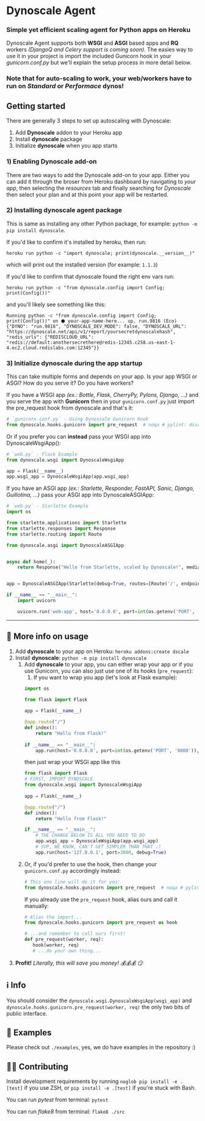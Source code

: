 # Dynoscale Agent

### Simple yet efficient scaling agent for Python apps on Heroku

Dynoscale Agent supports both **WSGI** and **ASGI** based apps and **RQ** workers _(DjangoQ and Celery support is coming
soon)_.
The easies way to use it in your project is import the included Gunicorn hook in your _gunicorn.conf.py_ but we'll
explain
the setup process in more detail below.

### Note that for auto-scaling to work, your web/workers have to run on _Standard_ or _Performace_ dynos!

## Getting started

There are generally 3 steps to set up autoscaling with Dynoscale:

1) Add **Dynoscale** addon to your Heroku app
2) Install **dynoscale** package
3) Initialize **dynoscale** when you app starts

### 1) Enabling Dynoscale add-on

There are two ways to add the Dynoscale add-on to your app. Either you can add it through the broser from Heroku
dashboard by navigating to _your app_, then selecting the _resources_ tab and finally searching for _Dynoscale_ then
select your plan and at this point your app will be restarted.

### 2) Installing dynoscale agent package

This is same as installing any other Python package, for example: `python -m pip install dynoscale`.

If you'd like to confirm it's installed by heroku, then run:

    heroku run python -c "import dynoscale; print(dynoscale.__version__)"  

which will print out the installed version (for example: `1.1.3`)

If you'd like to confirm that dynoscale found the right env vars run:

    heroku run python -c "from dynoscale.config import Config; print(Config())"

and you'll likely see something like this:

    Running python -c "from dynoscale.config import Config; print(Config())" on ⬢ your-app-name-here... up, run.9816 (Eco)
    {"DYNO": "run.9816", "DYNOSCALE_DEV_MODE": false, "DYNOSCALE_URL": "https://dynoscale.net/api/v1/report/yoursecretdynoscalehash", "redis_urls": {"REDISCLOUD_URL": "redis://default:anothersecrethere@redis-12345.c258.us-east-1-4.ec2.cloud.redislabs.com:12345"}}

### 3) Initialize dynoscale during the app startup

This can take multiple forms and depends on your app. Is your app WSGI or ASGI? How do you serve it? Do you have
workers?

If you have a WSGI app _(ex.: Bottle, Flask, CherryPy, Pylons, Django, ...)_ and you serve the app with **Gunicorn**
then in your `gunicorn.conf.py` just import the pre_request hook from dynoscale and that's it:

```python
# `gunicorn.conf.py` - Using Dynoscale Gunicorn Hook
from dynoscale.hooks.gunicorn import pre_request  # noqa # pylint: disable=unused-import
```

Or if you prefer you can **instead** pass your WSGI app into DynoscaleWsgiApp():

```python
# `web.py` - Flask Example
from dynoscale.wsgi import DynoscaleWsgiApp

app = Flask(__name__)
app.wsgi_app = DynoscaleWsgiApp(app.wsgi_app)
```

If you have an ASGI app _(ex.: Starlette, Responder, FastAPI, Sanic, Django, Guillotina, ...)_ pass your ASGI app
into DynoscaleASGIApp:

```python
# `web.py` - Starlette Example
import os

from starlette.applications import Starlette
from starlette.responses import Response
from starlette.routing import Route

from dynoscale.asgi import DynoscaleASGIApp


async def home(_):
    return Response("Hello from Starlette, scaled by Dynoscale!", media_type='text/plain')


app = DynoscaleASGIApp(Starlette(debug=True, routes=[Route('/', endpoint=home, methods=['GET'])]))

if __name__ == "__main__":
    import uvicorn

    uvicorn.run('web:app', host='0.0.0.0', port=int(os.getenv('PORT', '8000')), log_level="info")
```

---

## 📖 More info on usage

1. Add __dynoscale__ to your app on Heroku: `heroku addons:create dscale`
2. Install __dynoscale__:  `python -m pip install dynoscale`
    1. Add __dynoscale__ to your app, you can either wrap your app or if you use Gunicorn, you can also just use one of
       its hooks (`pre_request`):
        1. If you want to wrap you app (let's look at Flask example):
       ```python
       import os
       
       from flask import Flask
    
       app = Flask(__name__)
       
       @app.route("/")
       def index():
           return "Hello from Flask!"
    
       if __name__ == "__main__":
           app.run(host='0.0.0.0', port=int(os.getenv('PORT', '8000')), debug=True)
       ```
       then just wrap your WSGI app like this
       ```python
       from flask import Flask
       # FIRST, IMPORT DYNOSCALE
       from dynoscale.wsgi import DynoscaleWsgiApp
    
       app = Flask(__name__)
       
       @app.route("/")
       def index():
           return "Hello from Flask!"
       
       if __name__ == "__main__":
           # THE CHANGE BELOW IS ALL YOU NEED TO DO
           app.wsgi_app = DynoscaleWsgiApp(app.wsgi_app)
           # YUP, WE KNOW, CAN'T GET SIMPLER THAN THAT :)
           app.run(host='127.0.0.1', port=3000, debug=True)
       ```
    2. Or, if you'd prefer to use the hook, then change your `gunicorn.conf.py` accordingly instead:
       ```python
       # This one line will do it for you:
       from dynoscale.hooks.gunicorn import pre_request  # noqa # pylint: disable=unused-import
       ``` 
       If you already use the `pre_request` hook, alias ours and call it manually:
       ```python
       # Alias the import...
       from dynoscale.hooks.gunicorn import pre_request as hook
       
       # ...and remember to call ours first!
       def pre_request(worker, req):
          hook(worker, req)
          # ...do your own thing...
       ```
3. __Profit!__ _Literally, this will save you money! 💰💰💰 😏_

## ℹ️ Info

You should consider the `dynoscale.wsgi.DynoscaleWsgiApp(wsgi_app)`
and `dynoscale.hooks.gunicorn.pre_request(worker, req)` the only two bits of public interface.

## 🤯 Examples

Please check out `./examples`, yes, we do have examples in the repository :)

## 👩‍💻 Contributing

Install development requirements by running `noglob pip install -e .[test]` if you use ZSH, or
`pip install -e .[test]` if you're stuck with Bash.

You can run _pytest_ from terminal: `pytest`

You can run _flake8_ from terminal: `flake8 ./src`  

